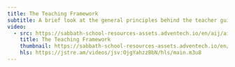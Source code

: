 ```yaml
---
title: The Teaching Framework
subtitle: A brief look at the general principles behind the teacher guides.
video:
  - src: https://sabbath-school-resources-assets.adventech.io/en/aij/aij-training-videos/assets/en-aij-the-teaching-framework.mp4
    title: The Teaching Framework
    thumbnail: https://sabbath-school-resources-assets.adventech.io/en/aij/aij-training-videos/10-the-teaching-framework/cover.png
    hls: https://jstre.am/videos/jsv:OjgYahzzBbN/hls/main.m3u8
---
```


